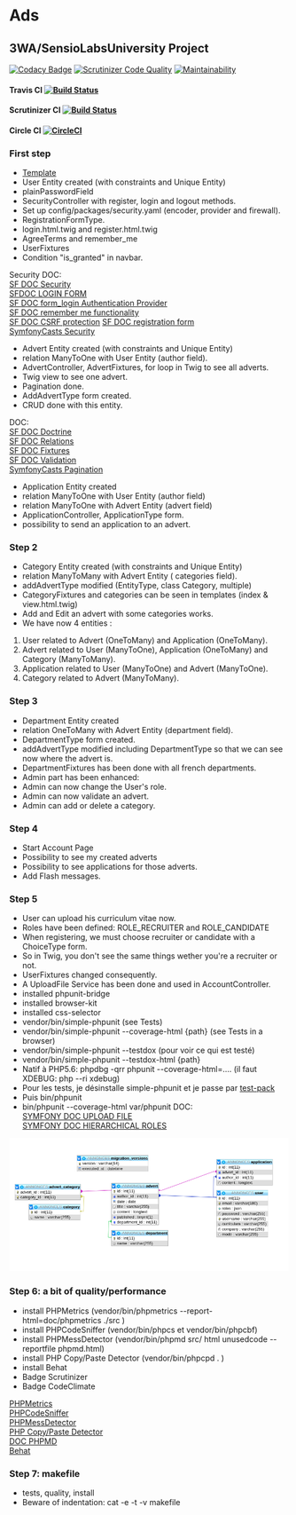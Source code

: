 # Ads

## 3WA/SensioLabsUniversity Project

[![Codacy Badge](https://api.codacy.com/project/badge/Grade/2c10e9737f044bdfa78eb8bcc112ed4a)](https://www.codacy.com/app/sergisergio/Ads?utm_source=github.com&amp;utm_medium=referral&amp;utm_content=sergisergio/Ads&amp;utm_campaign=Badge_Grade)
[![Scrutinizer Code Quality](https://scrutinizer-ci.com/g/sergisergio/Ads/badges/quality-score.png?b=master)](https://scrutinizer-ci.com/g/sergisergio/Ads/?branch=master)
[![Maintainability](https://api.codeclimate.com/v1/badges/43cd4ab9f7d28c7085cb/maintainability)](https://codeclimate.com/github/sergisergio/Ads/maintainability)  
#### Travis CI [![Build Status](https://travis-ci.org/sergisergio/Ads.svg?branch=master)](https://travis-ci.org/sergisergio/Ads)  
#### Scrutinizer CI [![Build Status](https://scrutinizer-ci.com/g/sergisergio/Ads/badges/build.png?b=master)](https://scrutinizer-ci.com/g/sergisergio/Ads/build-status/master)  
#### Circle CI [![CircleCI](https://circleci.com/gh/sergisergio/Ads.svg?style=svg)](https://circleci.com/gh/sergisergio/Ads)

### First step

-  [Template](https://www.free-css.com/free-css-templates/page220/gp)
- User Entity created (with constraints and Unique Entity)
- plainPasswordField
- SecurityController with register, login and logout methods.
- Set up config/packages/security.yaml (encoder, provider and firewall).
- RegistrationFormType.
- login.html.twig and register.html.twig
- AgreeTerms and remember_me
- UserFixtures
- Condition "is_granted" in navbar.

Security DOC:  
[SF DOC Security](https://symfony.com/doc/current/security.html)   
[SFDOC LOGIN FORM](https://symfony.com/doc/current/security/form_login_setup.html)  
[SF DOC form_login Authentication Provider](https://symfony.com/doc/current/security/form_login.html)  
[SF DOC remember me functionality](https://symfony.com/doc/current/security/remember_me.html)  
[SF DOC CSRF protection](https://symfony.com/doc/current/security/csrf.html)
[SF DOC registration form](https://symfony.com/doc/current/doctrine/registration_form.html)  
[SymfonyCasts Security](https://symfonycasts.com/screencast/symfony-security)

- Advert Entity created (with constraints and Unique Entity)  
- relation ManyToOne with User Entity (author field).
- AdvertController, AdvertFixtures, for loop in Twig to see all adverts.
- Twig view to see one advert.
- Pagination done.
- AddAdvertType form created.
- CRUD done with this entity.

DOC:  
[SF DOC Doctrine](https://symfony.com/doc/current/doctrine.html)  
[SF DOC Relations](https://symfony.com/doc/current/doctrine/associations.html)  
[SF DOC Fixtures](https://symfony.com/doc/current/bundles/DoctrineFixturesBundle/index.html)  
[SF DOC Validation](https://symfony.com/doc/current/validation.html)  
[SymfonyCasts Pagination](https://symfonycasts.com/screencast/doctrine-relations/pagination)  

- Application Entity created
- relation ManyToOne with User Entity (author field)
- relation ManyToOne with Advert Entity (advert field)
- ApplicationController,  ApplicationType form.
- possibility to send an application to an advert.

### Step 2

- Category Entity created (with constraints and Unique Entity)
- relation ManyToMany with Advert Entity ( categories field).
- addAdvertType modified (EntityType, class Category, multiple)
- CategoryFixtures and categories can be seen in templates (index & view.html.twig)
- Add and Edit an advert with some categories works.
- We have now 4 entities :
1) User related to Advert (OneToMany) and Application (OneToMany).
2) Advert related to User (ManyToOne), Application (OneToMany) and Category (ManyToMany).
3) Application related to User (ManyToOne) and Advert (ManyToOne).
4) Category related to Advert (ManyToMany).

### Step 3

- Department Entity created 
- relation OneToMany with Advert Entity (department field).
- DepartmentType form created.
- addAdvertType modified including DepartmentType so that we can see now where the advert is.
- DepartmentFixtures has been done with all french departments.
- Admin part has been enhanced:
- Admin can now change the User's role.
- Admin can now validate an advert.
- Admin can add or delete a category.

### Step 4

- Start Account Page
- Possibility to see my created adverts
- Possibility to see applications for those adverts.
- Add Flash messages.

### Step 5

- User can upload his curriculum vitae now.
- Roles have been defined: ROLE_RECRUITER and ROLE_CANDIDATE
- When registering, we must choose recruiter or candidate with a ChoiceType form.
- So in Twig, you don't see the same things wether you're a recruiter or not.
- UserFixtures changed consequently.
- A UploadFile Service has been done and used in AccountController.
- installed phpunit-bridge
- installed browser-kit
- installed css-selector
- vendor/bin/simple-phpunit (see Tests)
- vendor/bin/simple-phpunit --coverage-html {path} (see Tests in a browser)
- vendor/bin/simple-phpunit --testdox (pour voir ce qui est testé)
- vendor/bin/simple-phpunit --testdox-html {path} 
- Natif à PHP5.6: phpdbg -qrr phpunit --coverage-html=.... (il faut XDEBUG: php --ri xdebug)
- Pour les tests, je désinstalle simple-phpunit et je passe par [test-pack](https://packagist.org/packages/symfony/test-pack)
- Puis bin/phpunit
- bin/phpunit --coverage-html var/phpunit
DOC:  
[SYMFONY DOC UPLOAD FILE](https://symfony.com/doc/current/controller/upload_file.html)  
[SYMFONY DOC HIERARCHICAL ROLES](https://symfony.com/doc/current/security.html#hierarchical-roles)  

![Designer Database](capture1.png)

### Step 6: a bit of quality/performance

- install PHPMetrics (vendor/bin/phpmetrics --report-html=doc/phpmetrics ./src )  
- install PHPCodeSniffer (vendor/bin/phpcs et vendor/bin/phpcbf)
- install PHPMessDetector (vendor/bin/phpmd src/ html unusedcode --reportfile phpmd.html)  
- install PHP Copy/Paste Detector (vendor/bin/phpcpd . )
- install Behat
- Badge Scrutinizer
- Badge CodeClimate

[PHPMetrics](https://github.com/phpmetrics/PhpMetrics)  
[PHPCodeSniffer](https://github.com/squizlabs/PHP_CodeSniffer)  
[PHPMessDetector](https://github.com/phpmd/phpmd)  
[PHP Copy/Paste Detector](https://github.com/sebastianbergmann/phpcpd)  
[DOC PHPMD](https://phpmd.org/rules/index.html)  
[Behat](https://packagist.org/packages/behat/behat) 

### Step 7: makefile

- tests, quality, install
- Beware of indentation: cat -e -t -v makefile 



